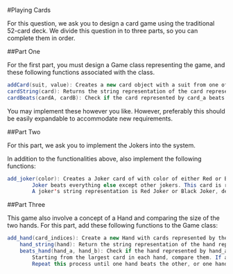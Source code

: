 #Playing Cards

For this question, we ask you to design a card game using the traditional 52-card deck. We divide this question in to three parts, so you can complete them in order.

##Part One

For the first part, you must design a Game class representing the game, and these following functions associated with the class.

```java
addCard(suit, value): Creates a new card object with a suit from one of the following strings: Hearts, Spades, Clubs, Diamonds, and a value from one of the following strings: A, 2~10, J, Q, K. This card is represented by i, where i is an integer indicating how many cards have been created before.
cardString(card): Returns the string representation of the card represented by i. It follows the format <value> of <suit>. For example, a card created by add_card("Spades", "3") should have a string representation of 3 of Spades.
cardBeats(cardA, cardB): Check if the card represented by card_a beats the one represented by card_b. A card beats another card if and only if it has a greater value. The value of the cards are ordered from A to K.
```
    
You may implement these however you like. However, preferably this should be easily expandable to accommodate new requirements.

##Part Two

For this part, we ask you to implement the Jokers into the system.

In addition to the functionalities above, also implement the following functions:

```java
add_joker(color): Creates a Joker card of with color of either Red or Black.
        Joker beats everything else except other jokers. This card is represented by i, where i is an integer indicating how many cards have been created before, including both normal cards and jokers.
        A joker's string representation is Red Joker or Black Joker, depending on the color.

```

##Part Three

This game also involve a concept of a Hand and comparing the size of the two hands. For this part, add these following functions to the Game class:

```java
add_hand(card_indices): Create a new Hand with cards represented by the list of integer representation of cards card_indices. The hand can be represented by i, where i is the number of hands added before.
    hand_string(hand): Return the string representation of the hand represented by hand. It is a list of string representation of cards by their insertion order, separated by ", ". For example, if hand has a 9 of Clubs, K of Hearts, and a Black Joker, the string representation is "9 of Clubs, K of Hearts, Black Joker".
    beats_hand(hand_a, hand_b): Check if the hand represented by hand_a beats the hand represented by hand_b according to the following rules:
        Starting from the largest card in each hand, compare them. If a card beats another, that hand beats the other hand. Otherwise, compare the next largest card.
        Repeat this process until one hand beats the other, or one hand runs out of cards. If a hand runs out of cards, neither hand beat each other.

```